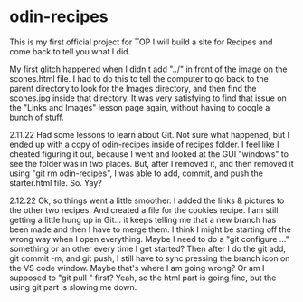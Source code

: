 # odin-recipes
This is my first official project for TOP
I will build a site for Recipes and come back to tell you what I did.

My first glitch happened when I didn't add "../" in front of the image on the scones.html file. I had to do this to tell the computer to go back to the parent directory to look for the Images directory, and then find the scones.jpg inside that directory. It was very satisfying to find that issue on the "Links and Images" lesson page again, without having to google a bunch of stuff.

2.11.22 Had some lessons to learn about Git. Not sure what happened, but I ended up with a copy of odin-recipes inside of recipes folder. I feel like I cheated figuring it out, because I went and looked at the GUI "windows" to see the folder was in two places. But, after I removed it, and then removed it using "git rm odin-recipes", I was able to add, commit, and push the starter.html file. So. Yay?

2.12.22 Ok, so things went a little smoother. I added the links & pictures to the other two recipes. And created a file for the cookies recipe. I am still getting a little hung up in Git... it keeps telling me that a new branch has been made and then I have to merge them. I think I might be starting off the wrong way when I open everything. Maybe I need to do a "git configure ..." something or an other every time I get started? Then after I do the git add, git commit -m, and git push, I still have to sync pressing the branch icon on the VS code window. Maybe that's where I am going wrong? Or am I supposed to "git pull " first? Yeah, so the html part is going fine, but the using git part is slowing me down. 
